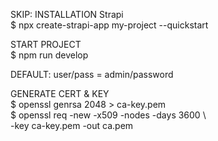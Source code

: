 SKIP: INSTALLATION Strapi\
$ npx create-strapi-app my-project --quickstart

START PROJECT\
$ npm run develop

DEFAULT: user/pass = admin/password

GENERATE CERT & KEY\
$ openssl genrsa 2048 > ca-key.pem\
$ openssl req -new -x509 -nodes -days 3600 \\\
         -key ca-key.pem -out ca.pem